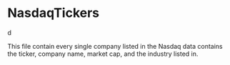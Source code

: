 # NasdaqTickers
d


This file contain every single company listed in the Nasdaq 
data contains the ticker, company name, market cap, and the industry listed in.
